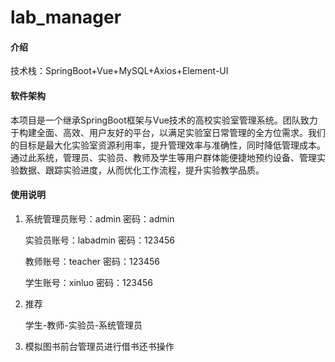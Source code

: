 # lab_manager

#### 介绍
技术栈：SpringBoot+Vue+MySQL+Axios+Element-UI

#### 软件架构
本项目是一个继承SpringBoot框架与Vue技术的高校实验室管理系统。团队致力于构建全面、高效、用户友好的平台，以满足实验室日常管理的全方位需求。我们的目标是最大化实验室资源利用率，提升管理效率与准确性，同时降低管理成本。通过此系统，管理员、实验员、教师及学生等用户群体能便捷地预约设备、管理实验数据、跟踪实验进度，从而优化工作流程，提升实验教学品质。

#### 使用说明

1.  系统管理员账号：admin   密码：admin 

	实验员账号：labadmin   密码：123456

	教师账号：teacher   密码：123456

	学生账号：xinluo 密码：123456

2.  推荐

	学生-教师-实验员-系统管理员

3.  模拟图书前台管理员进行借书还书操作




